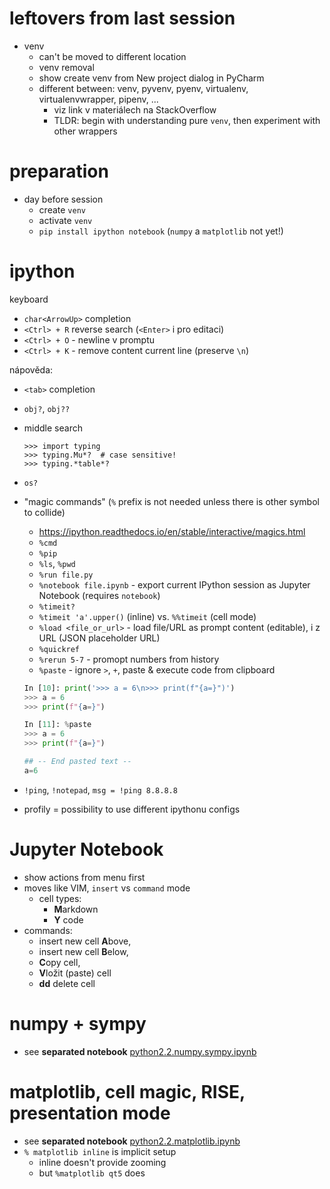 # leftovers from last session
* venv
  * can't be moved to different location
  * venv removal
  * show create venv from New project dialog in PyCharm
  * different between: venv, pyvenv, pyenv, virtualenv, virtualenvwrapper, pipenv, ...
    * viz link v materiálech na StackOverflow
    * TLDR: begin with understanding pure `venv`, then experiment with other wrappers

# preparation
* day before session
  * create `venv`
  * activate `venv`
  * `pip install ipython notebook` (`numpy` a `matplotlib` not yet!)

# ipython
keyboard
- `char<ArrowUp>` completion
- `<Ctrl> + R` reverse search (`<Enter>` i pro editaci)
- `<Ctrl> + O` - newline v promptu
- `<Ctrl> + K` - remove content current line (preserve `\n`)

nápověda:
- `<tab>` completion
- `obj?`, `obj??`
- middle search
  ```
  >>> import typing
  >>> typing.Mu*?  # case sensitive!
  >>> typing.*table*?
  ```

- `os?`
- "magic commands" (`%` prefix is not needed unless there is other symbol to collide)
  - https://ipython.readthedocs.io/en/stable/interactive/magics.html
  - `%cmd`
  - `%pip`
  - `%ls`, `%pwd`
  - `%run file.py`
  - `%notebook file.ipynb` - export current IPython session as Jupyter Notebook (requires `notebook`)
  - `%timeit?`
  - `%timeit 'a'.upper()` (inline) vs. `%%timeit` (cell mode)
  - `%load <file_or_url>` - load file/URL as prompt content (editable), i z URL (JSON placeholder URL)
  - `%quickref`
  - `%rerun 5-7` - promopt numbers from history
  - `%paste` - ignore `>`, `+`, paste & execute code from clipboard
  ```python
  In [10]: print('>>> a = 6\n>>> print(f"{a=}")')
  >>> a = 6
  >>> print(f"{a=}")
  
  In [11]: %paste
  >>> a = 6
  >>> print(f"{a=}")

  ## -- End pasted text --
  a=6
  ```
- `!ping`, `!notepad`, `msg = !ping 8.8.8.8`
- profily = possibility to use different ipythonu configs


# Jupyter Notebook
- show actions from menu first
- moves like VIM, `insert` vs `command` mode
  - cell types:
    - **M**arkdown
    - **Y** code
- commands:
  - insert new cell **A**bove,
  - insert new cell **B**elow,
  - **C**opy cell,
  - **V**ložit (paste) cell
  - **dd** delete cell

# numpy + sympy
- see **separated notebook** [python2.2.numpy.sympy.ipynb](python2.2.numpy.sympy.ipynb)

# matplotlib, cell magic, RISE, presentation mode
- see **separated notebook** [python2.2.matplotlib.ipynb](python2.2.matplotlib.ipynb)
- `% matplotlib inline` is implicit setup
  - inline doesn't provide zooming 
  - but `%matplotlib qt5` does

